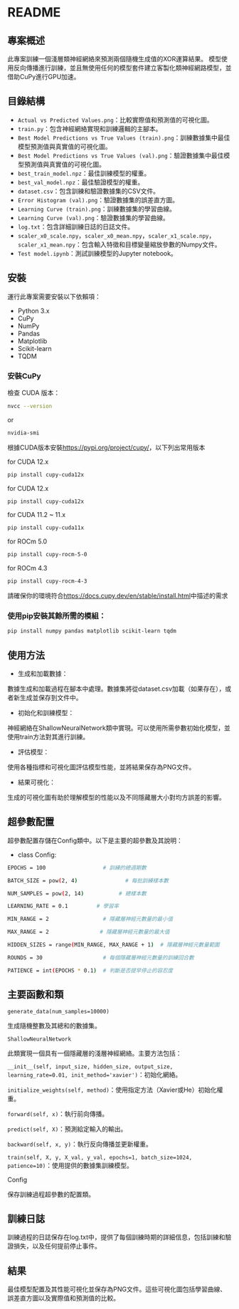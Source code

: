 # README

## 專案概述

此專案訓練一個淺層類神經網絡來預測兩個隨機生成值的XOR運算結果。
模型使用反向傳播進行訓練，並且無使用任何的模型套件建立客製化類神經網路模型，並借助CuPy進行GPU加速。

## 目錄結構

- `Actual vs Predicted Values.png`：比較實際值和預測值的可視化圖。
- `train.py`：包含神經網絡實現和訓練邏輯的主腳本。
- `Best Model Predictions vs True Values (train).png`：訓練數據集中最佳模型預測值與真實值的可視化圖。
- `Best Model Predictions vs True Values (val).png`：驗證數據集中最佳模型預測值與真實值的可視化圖。
- `best_train_model.npz`：最佳訓練模型的權重。
- `best_val_model.npz`：最佳驗證模型的權重。
- `dataset.csv`：包含訓練和驗證數據集的CSV文件。
- `Error Histogram (val).png`：驗證數據集的誤差直方圖。
- `Learning Curve (train).png`：訓練數據集的學習曲線。
- `Learning Curve (val).png`：驗證數據集的學習曲線。
- `log.txt`：包含詳細訓練日誌的日誌文件。
- `scaler_x0_scale.npy`，`scaler_x0_mean.npy`，`scaler_x1_scale.npy`，`scaler_x1_mean.npy`：包含輸入特徵和目標變量縮放參數的Numpy文件。
- `Test model.ipynb`：測試訓練模型的Jupyter notebook。

## 安裝

運行此專案需要安裝以下依賴項：

- Python 3.x
- CuPy
- NumPy
- Pandas
- Matplotlib
- Scikit-learn
- TQDM

### 安裝CuPy

   檢查 CUDA 版本：
   ```bash
   nvcc --version
   ```
   or
   ```bash
   nvidia-smi
   ```
   根據CUDA版本安裝<https://pypi.org/project/cupy/>，以下列出常用版本
   
   for CUDA 12.x
   ```bash
   pip install cupy-cuda12x
   ```
   for CUDA 12.x
   ```bash
   pip install cupy-cuda12x
   ```
   for CUDA 11.2 ~ 11.x
   ```bash
   pip install cupy-cuda11x
   ```
   for ROCm 5.0
   ```bash
   pip install cupy-rocm-5-0
   ```
   for ROCm 4.3
   ```bash
   pip install cupy-rocm-4-3
   ```
   請確保你的環境符合<https://docs.cupy.dev/en/stable/install.html>中描述的需求
   
### 使用pip安裝其餘所需的模組：

```bash
pip install numpy pandas matplotlib scikit-learn tqdm
```

## 使用方法

- 生成和加載數據：

數據生成和加載過程在腳本中處理。數據集將從dataset.csv加載（如果存在），或者新生成並保存到文件中。

- 初始化和訓練模型：

神經網絡在ShallowNeuralNetwork類中實現。可以使用所需參數初始化模型，並使用train方法對其進行訓練。

- 評估模型：

使用各種指標和可視化圖評估模型性能，並將結果保存為PNG文件。

- 結果可視化：

生成的可視化圖有助於理解模型的性能以及不同隱藏層大小對均方誤差的影響。

## 超參數配置

超參數配置存儲在Config類中。以下是主要的超參數及其說明：

- class Config:
```bash
EPOCHS = 100                  # 訓練的總週期數

BATCH_SIZE = pow(2, 4)               # 每批訓練樣本數

NUM_SAMPLES = pow(2, 14)           # 總樣本數

LEARNING_RATE = 0.1         # 學習率

MIN_RANGE = 2                 # 隱藏層神經元數量的最小值

MAX_RANGE = 2                # 隱藏層神經元數量的最大值

HIDDEN_SIZES = range(MIN_RANGE, MAX_RANGE + 1)  # 隱藏層神經元數量範圍

ROUNDS = 30                   # 每個隱藏層神經元數量的訓練回合數

PATIENCE = int(EPOCHS * 0.1)  # 判斷是否提早停止的容忍度
```
## 主要函數和類

`generate_data(num_samples=10000)`

生成隨機整數及其總和的數據集。

`ShallowNeuralNetwork`

此類實現一個具有一個隱藏層的淺層神經網絡。主要方法包括：

`__init__(self, input_size, hidden_size, output_size, learning_rate=0.01, init_method='xavier')`：初始化網絡。

`initialize_weights(self, method)`：使用指定方法（Xavier或He）初始化權重。

`forward(self, x)`：執行前向傳播。

`predict(self, X)`：預測給定輸入的輸出。

`backward(self, x, y)`：執行反向傳播並更新權重。

`train(self, X, y, X_val, y_val, epochs=1, batch_size=1024, patience=10)`：使用提供的數據集訓練模型。

Config

保存訓練過程超參數的配置類。

## 訓練日誌

訓練過程的日誌保存在log.txt中，提供了每個訓練時期的詳細信息，包括訓練和驗證損失，以及任何提前停止事件。

## 結果

最佳模型配置及其性能可視化並保存為PNG文件。這些可視化圖包括學習曲線、誤差直方圖以及實際值和預測值的比較。
